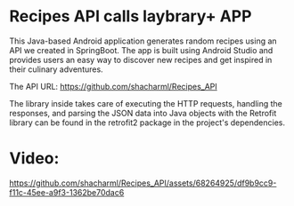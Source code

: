 # Recipes API calls laybrary+ APP

This Java-based Android application generates random recipes using an API we created in SpringBoot. 
The app is built using Android Studio and provides users an easy way to discover new recipes and get inspired in their culinary adventures.

The API URL: https://github.com/shacharml/Recipes_API

 The library inside takes care of executing the HTTP requests, handling the responses, and parsing the JSON data into Java objects with the Retrofit library can be found in the retrofit2 package in the project's dependencies.

# Video:
https://github.com/shacharml/Recipes_API/assets/68264925/df9b9cc9-f11c-45ee-a9f3-1362be70dac6

